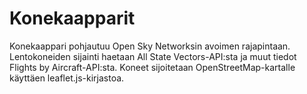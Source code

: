 # Konekaapparit
Konekaappari pohjautuu Open Sky Networksin avoimen rajapintaan. Lentokoneiden sijainti haetaan All State Vectors-API:sta ja muut tiedot Flights by Aircraft-API:sta. Koneet sijoitetaan OpenStreetMap-kartalle käyttäen leaflet.js-kirjastoa.
